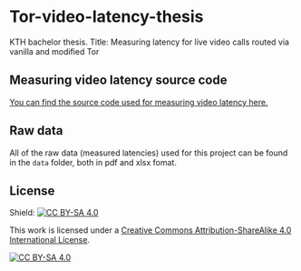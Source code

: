 # Tor-video-latency-thesis
KTH bachelor thesis. Title: Measuring latency for live video calls routed via vanilla and modified Tor

## Measuring video latency source code
[You can find the source code used for measuring video latency here.](https://github.com/akerfel/video-latency-analyzer)

## Raw data
All of the raw data (measured latencies) used for this project can be found in the `data` folder, both in pdf and xlsx fomat.

## License
Shield: [![CC BY-SA 4.0][cc-by-sa-shield]][cc-by-sa]

This work is licensed under a
[Creative Commons Attribution-ShareAlike 4.0 International License][cc-by-sa].

[![CC BY-SA 4.0][cc-by-sa-image]][cc-by-sa]

[cc-by-sa]: http://creativecommons.org/licenses/by-sa/4.0/
[cc-by-sa-image]: https://licensebuttons.net/l/by-sa/4.0/88x31.png
[cc-by-sa-shield]: https://img.shields.io/badge/License-CC%20BY--SA%204.0-lightgrey.svg
